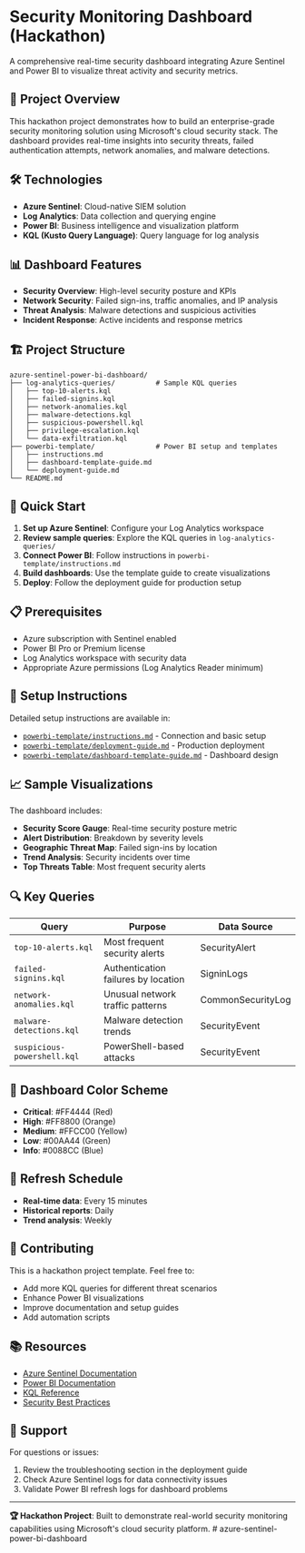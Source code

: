 # Security Monitoring Dashboard (Hackathon)

A comprehensive real-time security dashboard integrating Azure Sentinel and Power BI to visualize threat activity and security metrics.

## 🎯 Project Overview
This hackathon project demonstrates how to build an enterprise-grade security monitoring solution using Microsoft's cloud security stack. The dashboard provides real-time insights into security threats, failed authentication attempts, network anomalies, and malware detections.

## 🛠️ Technologies
- **Azure Sentinel**: Cloud-native SIEM solution
- **Log Analytics**: Data collection and querying engine  
- **Power BI**: Business intelligence and visualization platform
- **KQL (Kusto Query Language)**: Query language for log analysis

## 📊 Dashboard Features
- **Security Overview**: High-level security posture and KPIs
- **Network Security**: Failed sign-ins, traffic anomalies, and IP analysis
- **Threat Analysis**: Malware detections and suspicious activities
- **Incident Response**: Active incidents and response metrics

## 🏗️ Project Structure
```
azure-sentinel-power-bi-dashboard/
├── log-analytics-queries/          # Sample KQL queries
│   ├── top-10-alerts.kql
│   ├── failed-signins.kql
│   ├── network-anomalies.kql
│   ├── malware-detections.kql
│   ├── suspicious-powershell.kql
│   ├── privilege-escalation.kql
│   └── data-exfiltration.kql
├── powerbi-template/               # Power BI setup and templates
│   ├── instructions.md
│   ├── dashboard-template-guide.md
│   └── deployment-guide.md
└── README.md
```

## 🚀 Quick Start
1. **Set up Azure Sentinel**: Configure your Log Analytics workspace
2. **Review sample queries**: Explore the KQL queries in `log-analytics-queries/`
3. **Connect Power BI**: Follow instructions in `powerbi-template/instructions.md`
4. **Build dashboards**: Use the template guide to create visualizations
5. **Deploy**: Follow the deployment guide for production setup

## 📋 Prerequisites
- Azure subscription with Sentinel enabled
- Power BI Pro or Premium license
- Log Analytics workspace with security data
- Appropriate Azure permissions (Log Analytics Reader minimum)

## 🔧 Setup Instructions
Detailed setup instructions are available in:
- [`powerbi-template/instructions.md`](powerbi-template/instructions.md) - Connection and basic setup
- [`powerbi-template/deployment-guide.md`](powerbi-template/deployment-guide.md) - Production deployment
- [`powerbi-template/dashboard-template-guide.md`](powerbi-template/dashboard-template-guide.md) - Dashboard design

## 📈 Sample Visualizations
The dashboard includes:
- **Security Score Gauge**: Real-time security posture metric
- **Alert Distribution**: Breakdown by severity levels
- **Geographic Threat Map**: Failed sign-ins by location
- **Trend Analysis**: Security incidents over time
- **Top Threats Table**: Most frequent security alerts

## 🔍 Key Queries
| Query | Purpose | Data Source |
|-------|---------|-------------|
| `top-10-alerts.kql` | Most frequent security alerts | SecurityAlert |
| `failed-signins.kql` | Authentication failures by location | SigninLogs |
| `network-anomalies.kql` | Unusual network traffic patterns | CommonSecurityLog |
| `malware-detections.kql` | Malware detection trends | SecurityEvent |
| `suspicious-powershell.kql` | PowerShell-based attacks | SecurityEvent |

## 🎨 Dashboard Color Scheme
- **Critical**: #FF4444 (Red)
- **High**: #FF8800 (Orange)  
- **Medium**: #FFCC00 (Yellow)
- **Low**: #00AA44 (Green)
- **Info**: #0088CC (Blue)

## 🔄 Refresh Schedule
- **Real-time data**: Every 15 minutes
- **Historical reports**: Daily
- **Trend analysis**: Weekly

## 🤝 Contributing
This is a hackathon project template. Feel free to:
- Add more KQL queries for different threat scenarios
- Enhance Power BI visualizations
- Improve documentation and setup guides
- Add automation scripts

## 📚 Resources
- [Azure Sentinel Documentation](https://docs.microsoft.com/azure/sentinel/)
- [Power BI Documentation](https://docs.microsoft.com/power-bi/)
- [KQL Reference](https://docs.microsoft.com/azure/data-explorer/kql-quick-reference)
- [Security Best Practices](https://docs.microsoft.com/security/)

## 📧 Support
For questions or issues:
1. Review the troubleshooting section in the deployment guide
2. Check Azure Sentinel logs for data connectivity issues
3. Validate Power BI refresh logs for dashboard problems

---
**🏆 Hackathon Project**: Built to demonstrate real-world security monitoring capabilities using Microsoft's cloud security platform.
#   a z u r e - s e n t i n e l - p o w e r - b i - d a s h b o a r d  
 